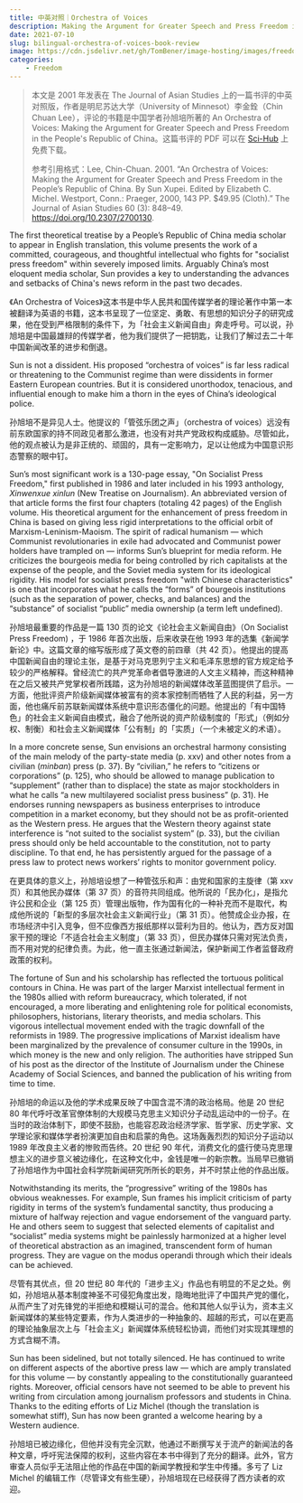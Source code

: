 ```yaml
---
title: 中英对照｜Orchestra of Voices
description: Making the Argument for Greater Speech and Press Freedom in the People’s Republic of China
date: 2021-07-10
slug: bilingual-orchestra-of-voices-book-review
image: https://cdn.jsdelivr.net/gh/TomBener/image-hosting/images/freedom-of-speech-cover.jpg
categories:
    - Freedom
---
```


> 本文是 2001 年发表在 The Journal of Asian Studies 上的一篇书评的中英对照版，作者是明尼苏达大学（University of Minnesot）李金銓（Chin Chuan Lee），评论的书籍是中国学者孙旭培所著的 An Orchestra of Voices: Making the Argument for Greater Speech and Press Freedom in the People's Republic of China。这篇书评的 PDF 可以在 [Sci-Hub](https://sci-hub.se/10.2307/2700130) 上免费下载。
> 
> 参考引用格式：Lee, Chin-Chuan. 2001. “An Orchestra of Voices: Making the Argument for Greater Speech and Press Freedom in the People’s Republic of China. By Sun Xupei. Edited by Elizabeth C. Michel. Westport, Conn.: Praeger, 2000, 143 PP. $49.95 (Cloth).” The Journal of Asian Studies 60 (3): 848–49. https://doi.org/10.2307/2700130.

The first theoretical treatise by a People’s Republic of China media scholar to appear in English translation, this volume presents the work of a committed, courageous, and thoughtful intellectual who fights for "socialist press freedom" within severely imposed limits. Arguably China’s most eloquent media scholar, Sun provides a key to understanding the advances and setbacks of China's news reform in the past two decades.

《An Orchestra of Voices》这本书是中华人民共和国传媒学者的理论著作中第一本被翻译为英语的书籍，这本书呈现了一位坚定、勇敢、有思想的知识分子的研究成果，他在受到严格限制的条件下，为「社会主义新闻自由」奔走呼号。可以说，孙旭培是中国最雄辩的传媒学者，他为我们提供了一把钥匙，让我们了解过去二十年中国新闻改革的进步和倒退。

Sun is not a dissident. His proposed “orchestra of voices” is far less radical or threatening to the Communist regime than were dissidents in former Eastern European countries. But it is considered unorthodox, tenacious, and influential enough to make him a thorn in the eyes of China’s ideological police.

孙旭培不是异见人士。他提议的「管弦乐团之声」（orchestra of voices）远没有前东欧国家的持不同政见者那么激进，也没有对共产党政权构成威胁。尽管如此，他的观点被认为是非正统的、顽固的，具有一定影响力，足以让他成为中国意识形态警察的眼中钉。

Sun’s most significant work is a 130-page essay, "On Socialist Press Freedom," first published in 1986 and later included in his 1993 anthology, *Xinwenxue xinlun* (New Treatise on Journalism). An abbreviated version of that article forms the first four chapters (totaling 42 pages) of the English volume. His theoretical argument for the enhancement of press freedom in China is based on giving less rigid interpretations to the official orbit of Marxism-Leninism-Maoism. The spirit of radical humanism — which Communist revolutionaries in exile had advocated and Communist power holders have trampled on — informs Sun’s blueprint for media reform. He criticizes the bourgeois media for being controlled by rich capitalists at the expense of the people, and the Soviet media system for its ideological rigidity. His model for socialist press freedom "with Chinese characteristics" is one that incorporates what he calls the “forms” of bourgeois institutions (such as the separation of power, checks, and balances) and the “substance” of socialist “public” media ownership (a term left undefined).

孙旭培最重要的作品是一篇 130 页的论文《论社会主义新闻自由》（On Socialist Press Freedom) ，于 1986 年首次出版，后来收录在他 1993 年的选集《新闻学新论》中。这篇文章的缩写版形成了英文卷的前四章（共 42 页）。他提出的提高中国新闻自由的理论主张，是基于对马克思列宁主义和毛泽东思想的官方规定给予较少的严格解释。曾经流亡的共产党革命者倡导激进的人文主义精神，而这种精神在之后又被共产党掌权者所践踏，这为孙旭培的新闻媒体改革蓝图提供了启示。一方面，他批评资产阶级新闻媒体被富有的资本家控制而牺牲了人民的利益，另一方面，他也痛斥前苏联新闻媒体系统中意识形态僵化的问题。他提出的「有中国特色」的社会主义新闻自由模式，融合了他所说的资产阶级制度的「形式」（例如分权、制衡）和社会主义新闻媒体「公有制」的「实质」（一个未被定义的术语）。

In a more concrete sense, Sun envisions an orchestral harmony consisting of the main melody of the party-state media (p. xxv) and other notes from a civilian (*minban*) press (p. 37). By “civilian,” he refers to “citizens or corporations” (p. 125), who should be allowed to manage publication to “supplement” (rather than to displace) the state as major stockholders in what he calls “a new multilayered socialist press business” (p. 31). He endorses running newspapers as business enterprises to introduce competition in a market economy, but they should not be as profit-oriented as the Western press. He argues that the Western theory against state interference is “not suited to the socialist system” (p. 33), but the civilian press should only be held accountable to the constitution, not to party discipline. To that end, he has persistently argued for the passage of a press law to protect news workers’ rights to monitor government policy.

在更具体的意义上，孙旭培设想了一种管弦乐和声：由党和国家的主旋律（第 xxv 页）和其他民办媒体（第 37 页）的音符共同组成。他所说的「民办化」，是指允许公民和企业（第 125 页）管理出版物，作为国有化的一种补充而不是取代，构成他所说的「新型的多层次社会主义新闻行业」（第 31 页）。他赞成企业办报，在市场经济中引入竞争，但不应像西方报纸那样以营利为目的。他认为，西方反对国家干预的理论「不适合社会主义制度」（第 33 页），但民办媒体只需对宪法负责，而不用对党的纪律负责。为此，他一直主张通过新闻法，保护新闻工作者监督政府政策的权利。

The fortune of Sun and his scholarship has reflected the tortuous political contours in China. He was part of the larger Marxist intellectual ferment in the 1980s allied with reform bureaucracy, which tolerated, if not encouraged, a more liberating and enlightening role for political economists, philosophers, historians, literary theorists, and media scholars. This vigorous intellectual movement ended with the tragic downfall of the reformists in 1989. The progressive implications of Marxist idealism have been marginalized by the prevalence of consumer culture in the 1990s, in which money is the new and only religion. The authorities have stripped Sun of his post as the director of the Institute of Journalism under the Chinese Academy of Social Sciences, and banned the publication of his writing from time to time.

孙旭培的命运以及他的学术成果反映了中国含混不清的政治格局。他是 20 世纪 80 年代呼吁改革官僚体制的大规模马克思主义知识分子动乱运动中的一份子。在当时的政治体制下，即使不鼓励，也能容忍政治经济学家、哲学家、历史学家、文学理论家和媒体学者扮演更加自由和启蒙的角色。这场轰轰烈烈的知识分子运动以 1989 年改良主义者的惨败而告终。20 世纪 90 年代，消费文化的盛行使马克思理想主义的进步意义被边缘化，在这种文化中，金钱是唯一的新宗教。当局早已撤销了孙旭培作为中国社会科学院新闻研究所所长的职务，并不时禁止他的作品出版。

Notwithstanding its merits, the “progressive” writing of the 1980s has obvious weaknesses. For example, Sun frames his implicit criticism of party rigidity in terms of the system’s fundamental sanctity, thus producing a mixture of halfway rejection and vague endorsement of the vanguard party. He and others seem to suggest that selected elements of capitalist and “socialist” media systems might be painlessly harmonized at a higher level of theoretical abstraction as an imagined, transcendent form of human progress. They are vague on the modus operandi through which their ideals can be achieved.

尽管有其优点，但 20 世纪 80 年代的「进步主义」作品也有明显的不足之处。例如，孙旭培从基本制度神圣不可侵犯角度出发，隐晦地批评了中国共产党的僵化，从而产生了对先锋党的半拒绝和模糊认可的混合。他和其他人似乎认为，资本主义新闻媒体的某些特定要素，作为人类进步的一种抽象的、超越的形式，可以在更高的理论抽象层次上与「社会主义」新闻媒体系统轻松协调，而他们对实现其理想的方式含糊不清。

Sun has been sidelined, but not totally silenced. He has continued to write on different aspects of the abortive press law — which are amply translated for this volume — by constantly appealing to the constitutionally guaranteed rights. Moreover, official censors have not seemed to be able to prevent his writing from circulation among journalism professors and students in China. Thanks to the editing efforts of Liz Michel (though the translation is somewhat stiff), Sun has now been granted a welcome hearing by a Western audience.

孙旭培已被边缘化，但他并没有完全沉默，他通过不断撰写关于流产的新闻法的各种文章，呼吁宪法保障的权利，这些内容在本书中得到了充分的翻译。此外，官方审查人员似乎无法阻止他的作品在中国的新闻学教授和学生中传播。多亏了 Liz Michel 的编辑工作（尽管译文有些生硬），孙旭培现在已经获得了西方读者的欢迎。
